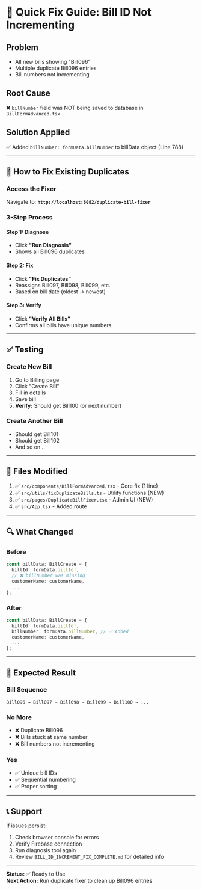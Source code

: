 # 🚀 Quick Fix Guide: Bill ID Not Incrementing

## Problem
- All new bills showing "Bill096"
- Multiple duplicate Bill096 entries
- Bill numbers not incrementing

## Root Cause
❌ `billNumber` field was NOT being saved to database in `BillFormAdvanced.tsx`

## Solution Applied
✅ Added `billNumber: formData.billNumber` to billData object (Line 788)

---

## 🎯 How to Fix Existing Duplicates

### Access the Fixer
Navigate to: **`http://localhost:8082/duplicate-bill-fixer`**

### 3-Step Process

#### Step 1: Diagnose
- Click **"Run Diagnosis"**
- Shows all Bill096 duplicates

#### Step 2: Fix
- Click **"Fix Duplicates"**
- Reassigns Bill097, Bill098, Bill099, etc.
- Based on bill date (oldest → newest)

#### Step 3: Verify
- Click **"Verify All Bills"**
- Confirms all bills have unique numbers

---

## ✅ Testing

### Create New Bill
1. Go to Billing page
2. Click "Create Bill"
3. Fill in details
4. Save bill
5. **Verify:** Should get Bill100 (or next number)

### Create Another Bill
- Should get Bill101
- Should get Bill102
- And so on...

---

## 📁 Files Modified

1. ✅ `src/components/BillFormAdvanced.tsx` - Core fix (1 line)
2. ✅ `src/utils/fixDuplicateBills.ts` - Utility functions (NEW)
3. ✅ `src/pages/DuplicateBillFixer.tsx` - Admin UI (NEW)
4. ✅ `src/App.tsx` - Added route

---

## 🔍 What Changed

### Before
```typescript
const billData: BillCreate = {
  billId: formData.billId!,
  // ❌ billNumber was missing
  customerName: customerName,
  ...
};
```

### After
```typescript
const billData: BillCreate = {
  billId: formData.billId!,
  billNumber: formData.billNumber, // ✅ Added
  customerName: customerName,
  ...
};
```

---

## 🎉 Expected Result

### Bill Sequence
```
Bill096 → Bill097 → Bill098 → Bill099 → Bill100 → ...
```

### No More
- ❌ Duplicate Bill096
- ❌ Bills stuck at same number
- ❌ Bill numbers not incrementing

### Yes
- ✅ Unique bill IDs
- ✅ Sequential numbering
- ✅ Proper sorting

---

## 📞 Support

If issues persist:
1. Check browser console for errors
2. Verify Firebase connection
3. Run diagnosis tool again
4. Review `BILL_ID_INCREMENT_FIX_COMPLETE.md` for detailed info

---

**Status:** ✅ Ready to Use  
**Next Action:** Run duplicate fixer to clean up Bill096 entries
